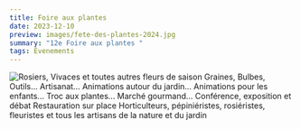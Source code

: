 ```yaml
---
title: Foire aux plantes
date: 2023-12-10
preview: images/fete-des-plantes-2024.jpg
summary: "12e Foire aux plantes "
tags: Évenements
---
```

![Rosiers, Vivaces et toutes autres fleurs de saison Graines, Bulbes, Outils… Artisanat… Animations autour du jardin… Animations pour les enfants... Troc aux plantes... Marché gourmand… Conférence, exposition et débat Restauration sur place Horticulteurs, pépiniéristes, rosiéristes, fleuristes et tous les artisans de la nature et du jardin]()

![]()